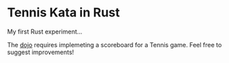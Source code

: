 # Tennis Kata in Rust
My first Rust experiment...

The [dojo](http://codingdojo.org/kata/Tennis/) requires implemeting a scoreboard for a Tennis game.
Feel free to suggest improvements!
